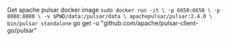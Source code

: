 Get apache pulsar docker image
`
sudo docker run -it \
  -p 6650:6650 \
  -p 8080:8080 \
  -v $PWD/data:/pulsar/data \
  apachepulsar/pulsar:2.4.0 \
  bin/pulsar standalone
 `
go get -u "github.com/apache/pulsar-client-go/pulsar"
